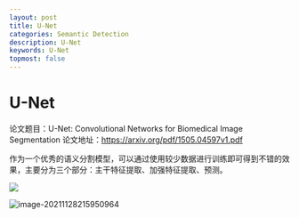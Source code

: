 ```yaml
---
layout: post
title: U-Net
categories: Semantic Detection
description: U-Net
keywords: U-Net
topmost: false
---
```


# U-Net

论文题目：U-Net: Convolutional Networks for Biomedical Image Segmentation
论文地址：https://arxiv.org/pdf/1505.04597v1.pdf

作为一个优秀的语义分割模型，可以通过使用较少数据进行训练即可得到不错的效果，主要分为三个部分：主干特征提取、加强特征提取、预测。

![](https://raw.githubusercontent.com/Mateguo1/Pictures/master/img/image-20211128215950964.png)

![image-20211128215950964](https://raw.githubusercontent.com/Mateguo1/Pictures/master/img/image-20211128215950964.png)
